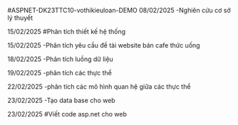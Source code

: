 #ASPNET-DK23TTC10-vothikieuloan-DEMO
08/02/2025
-Nghiên cứu cơ sở lý thuyết

15/02/2025
#Phân tích thiết kế hệ thống

15/02/2025
-Phân tích yêu cầu đề tài website bán cafe thức uống

18/02/2025
-Phân tích luồng dữ liệu

19/02/2025
-phân tích các thực thể

22/02/2025
-phân tích các mô hình quan hệ giữa các thực thể

23/02/2025
-Tạo data base cho web

23/02/2025
#Viết code asp.net cho web
